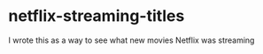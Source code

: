 netflix-streaming-titles
========================

I wrote this as a way to see what new movies Netflix was streaming
